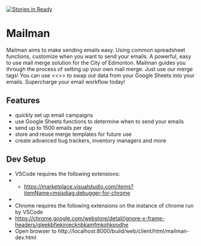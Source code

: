 [![Stories in Ready](https://badge.waffle.io/coe-google-apps-support/Mailman.png?label=ready&title=Ready)](https://waffle.io/coe-google-apps-support/Mailman)
# Mailman
Mailman aims to make sending emails easy. Using common spreadsheet functions, customize when you want to send your emails.
A powerful, easy to use mail merge solution for the City of Edmonton.
Mailman guides you through the process of setting up your own mail merge. Just use our merge tags! You can use <<>> to swap out data from your Google Sheets into your emails. Supercharge your email workflow today!

## Features

* quickly set up email campaigns
* use Google Sheets functions to determine when to send your emails
* send up to 1500 emails per day
* store and reuse merge templates for future use
* create advanced bug trackers, inventory managers and more


## Dev Setup
* VSCode requires the following extensions:
* * https://marketplace.visualstudio.com/items?itemName=msjsdiag.debugger-for-chrome
*
* Chrome requires the following extensions on the instance of chrome run by VSCode
* https://chrome.google.com/webstore/detail/ignore-x-frame-headers/gleekbfjekiniecknbkamfmkohkpodhe
* Open browser to http://localhost:8000/build/web/client/html/mailman-dev.html
